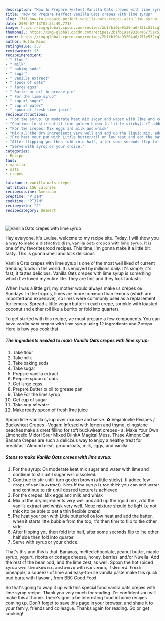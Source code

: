 ```yaml
---
description: "How to Prepare Perfect Vanilla Oats crepes with lime syrup"
title: "How to Prepare Perfect Vanilla Oats crepes with lime syrup"
slug: 1301-how-to-prepare-perfect-vanilla-oats-crepes-with-lime-syrup
date: 2020-07-13T05:33:49.771Z
image: https://img-global.cpcdn.com/recipes/2b1fb191a93204a6/751x532cq70/vanilla-oats-crepes-with-lime-syrup-recipe-main-photo.jpg
thumbnail: https://img-global.cpcdn.com/recipes/2b1fb191a93204a6/751x532cq70/vanilla-oats-crepes-with-lime-syrup-recipe-main-photo.jpg
cover: https://img-global.cpcdn.com/recipes/2b1fb191a93204a6/751x532cq70/vanilla-oats-crepes-with-lime-syrup-recipe-main-photo.jpg
author: Hulda Rios
ratingvalue: 3.7
reviewcount: 13
recipeingredient:
- " flour"
- " milk"
- " baking soda"
- " sugar"
- " vanilla extract"
- " spoon of oats"
- " large egss"
- " Butter or oil to grease pan"
- " For the lime syrup"
- " cup of sugar"
- " cup of water"
- " spoon of fresh lime juice"
recipeinstructions:
- "For the syrup: On moderate heat mix sugar and water with lime and continue to stir until sugar well dissolved."
- "Continue to stir untill turn golden brown (a little sticky). (I added few drops of vanilla extract). Note If the syrup is too thick you can add water and continue to stir until desired texture is achieved."
- "For the crepes: Mix eggs and milk and whisk"
- "Mix all the dry ingredients very well and add up the liquid mix, add the vanilla extract and whisk very well. Note: mixture should be light i.e not thick (to be able to get a thin flexible crepe)"
- "Pre heat your pan with Little butter/oil on low heat and add the batter, when it starts little bubble from the top, it&#39;s then time to flip to the other side."
- "After flipping you then fold into half, after some seconds flip to the other half side then fold into quarter."
- "Serve with syrup or your choice."
categories:
- Recipe
tags:
- vanilla
- oats
- crepes

katakunci: vanilla oats crepes 
nutrition: 156 calories
recipecuisine: American
preptime: "PT31M"
cooktime: "PT37M"
recipeyield: "2"
recipecategory: Dessert

---
```



![Vanilla Oats crepes with lime syrup](https://img-global.cpcdn.com/recipes/2b1fb191a93204a6/751x532cq70/vanilla-oats-crepes-with-lime-syrup-recipe-main-photo.jpg)

Hey everyone, it's Louise, welcome to my recipe site. Today, I will show you a way to make a distinctive dish, vanilla oats crepes with lime syrup. It is one of my favorites food recipes. This time, I'm gonna make it a little bit tasty. This is gonna smell and look delicious.

Vanilla Oats crepes with lime syrup is one of the most well liked of current trending foods in the world. It is enjoyed by millions daily. It's simple, it's fast, it tastes delicious. Vanilla Oats crepes with lime syrup is something which I've loved my entire life. They are fine and they look fantastic.

When I was a little girl, my mother would always make us crepes on Sundays. In the tropics, limes are more common than lemons (which are imported and expensive), so limes were commonly used as a replacement for lemons. Spread a little vegan butter in each crepe, sprinkle with toasted coconut and either roll like a burrito or fold into quarters.


To get started with this recipe, we must prepare a few components. You can have vanilla oats crepes with lime syrup using 12 ingredients and 7 steps. Here is how you cook that.

<!--inarticleads1-->

##### The ingredients needed to make Vanilla Oats crepes with lime syrup:

1. Take  flour
1. Take  milk
1. Take  baking soda
1. Take  sugar
1. Prepare  vanilla extract
1. Prepare  spoon of oats
1. Get  large egss
1. Prepare  Butter or oil to grease pan
1. Take  For the lime syrup
1. Get  cup of sugar
1. Take  cup of water
1. Make ready  spoon of fresh lime juice


Spoon lime-vanilla syrup over mousse and serve. ✿ Veganlovlie Recipes / Buckwheat Crepes - Vegan: Infused with lemon and thyme, clingstone peaches make a great filling for soft buckwheat crepes - a. Make Your Own Limoncello Midori Sour Mixed DrinkA Magical Mess. These Almond Oat Banana Crepes are such a delicious way to enjoy a healthy treat for breakfast! Almond meal, ground oats, milk, eggs, and vanilla. 

<!--inarticleads2-->

##### Steps to make Vanilla Oats crepes with lime syrup:

1. For the syrup: On moderate heat mix sugar and water with lime and continue to stir until sugar well dissolved.
1. Continue to stir untill turn golden brown (a little sticky). (I added few drops of vanilla extract). Note If the syrup is too thick you can add water and continue to stir until desired texture is achieved.
1. For the crepes: Mix eggs and milk and whisk
1. Mix all the dry ingredients very well and add up the liquid mix, add the vanilla extract and whisk very well. Note: mixture should be light i.e not thick (to be able to get a thin flexible crepe)
1. Pre heat your pan with Little butter/oil on low heat and add the batter, when it starts little bubble from the top, it&#39;s then time to flip to the other side.
1. After flipping you then fold into half, after some seconds flip to the other half side then fold into quarter.
1. Serve with syrup or your choice.


That&#39;s this and this is that. Bananas, melted chocolate, peanut butter, maple syrup, yogurt, ricotta or cottage cheese, honey, berries, and/or Nutella. Add the rest of the bean pod, and the lime zest, as well. Spoon the hot spiced syrup over the skewers, and serve with ice cream, if desired. Fresh pineapple, a squeeze of lime and easy-to-use vanilla paste make this quick pud burst with flavour , from BBC Good Food. 

So that's going to wrap it up with this special food vanilla oats crepes with lime syrup recipe. Thank you very much for reading. I'm confident you will make this at home. There's gonna be interesting food in home recipes coming up. Don't forget to save this page in your browser, and share it to your family, friends and colleague. Thanks again for reading. Go on get cooking!
